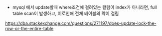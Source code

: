 - mysql 에서 update할때 where조건에 걸려있는 컬럼이 index가 아니라면, full table scan이 발생하고, 이로인해 전체 테이블의 락이 걸림



https://dba.stackexchange.com/questions/271197/does-update-lock-the-row-or-the-entire-table